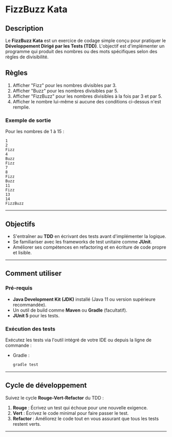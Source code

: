 # FizzBuzz Kata

## Description
Le **FizzBuzz Kata** est un exercice de codage simple conçu pour pratiquer le **Développement Dirigé par les Tests (TDD)**. L'objectif est d'implémenter un programme qui produit des nombres ou des mots spécifiques selon des règles de divisibilité.

## Règles
1. Afficher "Fizz" pour les nombres divisibles par 3.
2. Afficher "Buzz" pour les nombres divisibles par 5.
3. Afficher "FizzBuzz" pour les nombres divisibles à la fois par 3 et par 5.
4. Afficher le nombre lui-même si aucune des conditions ci-dessus n'est remplie.

### Exemple de sortie
Pour les nombres de 1 à 15 :

```
1
2
Fizz
4
Buzz
Fizz
7
8
Fizz
Buzz
11
Fizz
13
14
FizzBuzz
```

---

## Objectifs
- S'entraîner au **TDD** en écrivant des tests avant d'implémenter la logique.
- Se familiariser avec les frameworks de test unitaire comme **JUnit**.
- Améliorer ses compétences en refactoring et en écriture de code propre et lisible.

---

## Comment utiliser

### Pré-requis
- **Java Development Kit (JDK)** installé (Java 11 ou version supérieure recommandée).
- Un outil de build comme **Maven** ou **Gradle** (facultatif).
- **JUnit 5** pour les tests.


### Exécution des tests
Exécutez les tests via l'outil intégré de votre IDE ou depuis la ligne de commande :

- Gradle :
  ```bash
  gradle test
  ```

---

## Cycle de développement
Suivez le cycle **Rouge-Vert-Refactor** du TDD :

1. **Rouge** : Écrivez un test qui échoue pour une nouvelle exigence.
2. **Vert** : Écrivez le code minimal pour faire passer le test.
3. **Refactor** : Améliorez le code tout en vous assurant que tous les tests restent verts.

---
